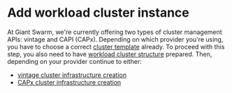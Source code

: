 # Add workload cluster instance

At Giant Swarm, we're currently offering two types of cluster management APIs: vintage and CAPI (CAPx). Depending on
which provider you're using, you have to choose a correct [cluster template](./add_wc_template.md) already. To proceed
with this step, you also need to have [workload cluster structure](./add_wc_structure.md) prepared. Then, depending
on your provider continue to either:

- [vintage cluster infrastructure creation](./add_wc_instance_vintage.md)
- [CAPx cluster infrastructure creation](./add_wc_instance_capi.md)

